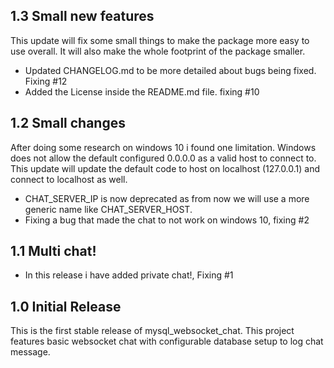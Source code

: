 ## 1.3 Small new features

This update will fix some small things to make the package more easy to use overall.
It will also make the whole footprint of the package smaller.

 - Updated CHANGELOG.md to be more detailed about bugs being fixed. Fixing #12
 - Added the License inside the README.md file. fixing #10
 
 
## 1.2 Small changes

After doing some research on windows 10 i found one limitation. Windows does not allow the default configured 0.0.0.0 as a valid host to connect to. This update will update the default code to host on localhost (127.0.0.1) and connect to localhost as well.

- CHAT_SERVER_IP is now deprecated as from now we will use a more generic name like CHAT_SERVER_HOST.
- Fixing a bug that made the chat to not work on windows 10, fixing #2

## 1.1 Multi chat!

 - In this release i have added private chat!, Fixing #1

## 1.0 Initial Release

This is the first stable release of mysql_websocket_chat. This project features basic websocket chat with configurable database setup to log chat message.





